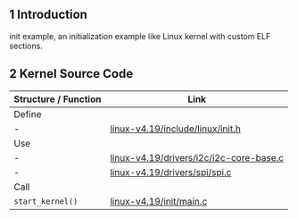 ## 1 Introduction
init example, an initialization example like Linux kernel with custom ELF sections.

## 2 Kernel Source Code
| Structure / Function | Link |
| --- | --- |
| Define | |
| - | [linux-v4.19/include/linux/init.h](https://github.com/iamcopper/linux/blob/branch-v4.19/include/linux/init.h) |
| Use | |
| - | [linux-v4.19/drivers/i2c/i2c-core-base.c](https://github.com/iamcopper/linux/blob/branch-v4.19/drivers/i2c/i2c-core-base.c) |
| - | [linux-v4.19/drivers/spi/spi.c](https://github.com/iamcopper/linux/blob/branch-v4.19/drivers/spi/spi.c) |
| Call | |
| `start_kernel()` | [linux-v4.19/init/main.c](https://github.com/iamcopper/linux/blob/branch-v4.19/init/main.c) |
